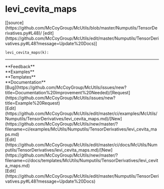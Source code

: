 # <a id="McUtils.Numputils.TensorDerivatives.levi_cevita_maps">levi_cevita_maps</a>
<div class="docs-source-link" markdown="1">
[[source](https://github.com/McCoyGroup/McUtils/blob/master/Numputils/TensorDerivatives.py#L48)/
[edit](https://github.com/McCoyGroup/McUtils/edit/master/Numputils/TensorDerivatives.py#L48?message=Update%20Docs)]
</div>

```python
levi_cevita_maps(k): 
```













---


<div markdown="1" class="text-secondary">
<div class="container">
  <div class="row">
   <div class="col" markdown="1">
**Feedback**   
</div>
   <div class="col" markdown="1">
**Examples**   
</div>
   <div class="col" markdown="1">
**Templates**   
</div>
   <div class="col" markdown="1">
**Documentation**   
</div>
   <div class="col" markdown="1">
   
</div>
   <div class="col" markdown="1">
   
</div>
   <div class="col" markdown="1">
   
</div>
</div>
  <div class="row">
   <div class="col" markdown="1">
[Bug](https://github.com/McCoyGroup/McUtils/issues/new?title=Documentation%20Improvement%20Needed)/[Request](https://github.com/McCoyGroup/McUtils/issues/new?title=Example%20Request)   
</div>
   <div class="col" markdown="1">
[Edit](https://github.com/McCoyGroup/McUtils/edit/master/ci/examples/McUtils/Numputils/TensorDerivatives/levi_cevita_maps.md)/[New](https://github.com/McCoyGroup/McUtils/new/master/?filename=ci/examples/McUtils/Numputils/TensorDerivatives/levi_cevita_maps.md)   
</div>
   <div class="col" markdown="1">
[Edit](https://github.com/McCoyGroup/McUtils/edit/master/ci/docs/McUtils/Numputils/TensorDerivatives/levi_cevita_maps.md)/[New](https://github.com/McCoyGroup/McUtils/new/master/?filename=ci/docs/templates/McUtils/Numputils/TensorDerivatives/levi_cevita_maps.md)   
</div>
   <div class="col" markdown="1">
[Edit](https://github.com/McCoyGroup/McUtils/edit/master/Numputils/TensorDerivatives.py#L48?message=Update%20Docs)   
</div>
   <div class="col" markdown="1">
   
</div>
   <div class="col" markdown="1">
   
</div>
   <div class="col" markdown="1">
   
</div>
</div>
</div>
</div>